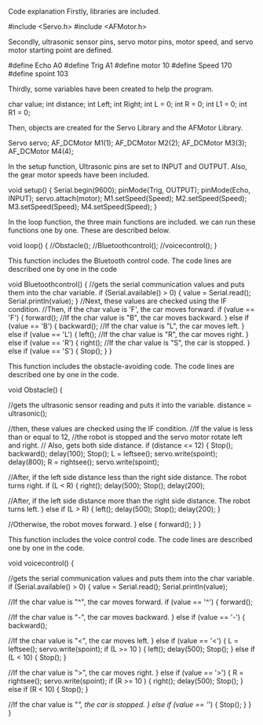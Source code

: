 Code explanation
Firstly, libraries are included.

#include <Servo.h>
#include <AFMotor.h>

Secondly, ultrasonic sensor pins, servo motor pins, motor speed, and servo motor starting point are defined.

#define Echo A0
#define Trig A1
#define motor 10
#define Speed 170
#define spoint 103

Thirdly, some variables have been created to help the program.

char value;
int distance;
int Left;
int Right;
int L = 0;
int R = 0;
int L1 = 0;
int R1 = 0;

Then, objects are created for the Servo Library and the AFMotor Library.

Servo servo;
AF_DCMotor M1(1);
AF_DCMotor M2(2);
AF_DCMotor M3(3);
AF_DCMotor M4(4);

In the setup function, Ultrasonic pins are set to INPUT and OUTPUT. Also, the gear motor speeds have been included.

void setup() {
  Serial.begin(9600);
  pinMode(Trig, OUTPUT);
  pinMode(Echo, INPUT);
  servo.attach(motor);
  M1.setSpeed(Speed);
  M2.setSpeed(Speed);
  M3.setSpeed(Speed);
  M4.setSpeed(Speed);
}

In the loop function, the three main functions are included. we can run these functions one by one. These are described below.


void loop() {
  //Obstacle();
  //Bluetoothcontrol();
  //voicecontrol();
}


This function includes the Bluetooth control code. The code lines are described one by one in the code

void Bluetoothcontrol() {
//gets the serial communication values and puts them into the char variable.
  if (Serial.available() > 0) {
    value = Serial.read();
    Serial.println(value);
  }
//Next, these values are checked using the IF condition. 
//Then, if the char value is 'F', the car moves forward. 
  if (value == 'F') {
    forward();
//If the char value is "B", the car moves backward.
  } else if (value == 'B') {
    backward();
//If the char value is "L", the car moves left.
  } else if (value == 'L') {
    left();
//If the char value is "R", the car moves right.
  } else if (value == 'R') {
    right();
//If the char value is "S", the car is stopped.
  } else if (value == 'S') {
    Stop();
  }
}

This function includes the obstacle-avoiding code. The code lines are described one by one in the code.

void Obstacle() {

//gets the ultrasonic sensor reading and puts it into the variable.
  distance = ultrasonic();

//then, these values are checked using the IF condition.
//If the value is less than or equal to 12, 
//the robot is stopped and the servo motor rotate left and right.
// Also, gets both side distance.
  if (distance <= 12) {
    Stop();
    backward();
    delay(100);
    Stop();
    L = leftsee();
    servo.write(spoint);
    delay(800);
    R = rightsee();
    servo.write(spoint);

//After, if the left side distance less than the right side distance. The robot turns right.
    if (L < R) {
      right();
      delay(500);
      Stop();
      delay(200);

//After, if the left side distance more than the right side distance. The robot turns left.
    } else if (L > R) {
      left();
      delay(500);
      Stop();
      delay(200);
    }

//Otherwise, the robot moves forward.
  } else {
    forward();
  }
}

This function includes the voice control code. The code lines are described one by one in the code.

void voicecontrol() {

//gets the serial communication values and puts them into the char variable.
  if (Serial.available() > 0) {
    value = Serial.read();
    Serial.println(value);

//If the char value is "^", the car moves forward.
    if (value == '^') {
      forward();

//If the char value is "-", the car moves backward.
    } else if (value == '-') {
      backward();

//If the char value is "<", the car moves left.
    } else if (value == '<') {
      L = leftsee();
      servo.write(spoint);
      if (L >= 10 ) {
        left();
        delay(500);
        Stop();
      } else if (L < 10) {
        Stop();
      }

//If the char value is ">", the car moves right.
    } else if (value == '>') {
      R = rightsee();
      servo.write(spoint);
      if (R >= 10 ) {
        right();
        delay(500);
        Stop();
      } else if (R < 10) {
        Stop();
      }

//If the char value is "*", the car is stopped.
    } else if (value == '*') {
      Stop();
    }
  }
}
